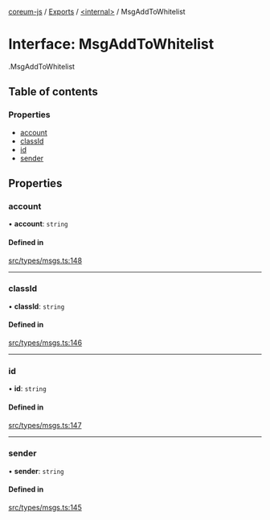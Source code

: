 [coreum-js](../README.md) / [Exports](../modules.md) / [<internal\>](../modules/internal_.md) / MsgAddToWhitelist

# Interface: MsgAddToWhitelist

[<internal>](../modules/internal_.md).MsgAddToWhitelist

## Table of contents

### Properties

- [account](internal_.MsgAddToWhitelist.md#account)
- [classId](internal_.MsgAddToWhitelist.md#classid)
- [id](internal_.MsgAddToWhitelist.md#id)
- [sender](internal_.MsgAddToWhitelist.md#sender)

## Properties

### account

• **account**: `string`

#### Defined in

[src/types/msgs.ts:148](https://github.com/PyramydLabs/coreum-js/blob/1b17c7f/src/types/msgs.ts#L148)

___

### classId

• **classId**: `string`

#### Defined in

[src/types/msgs.ts:146](https://github.com/PyramydLabs/coreum-js/blob/1b17c7f/src/types/msgs.ts#L146)

___

### id

• **id**: `string`

#### Defined in

[src/types/msgs.ts:147](https://github.com/PyramydLabs/coreum-js/blob/1b17c7f/src/types/msgs.ts#L147)

___

### sender

• **sender**: `string`

#### Defined in

[src/types/msgs.ts:145](https://github.com/PyramydLabs/coreum-js/blob/1b17c7f/src/types/msgs.ts#L145)
